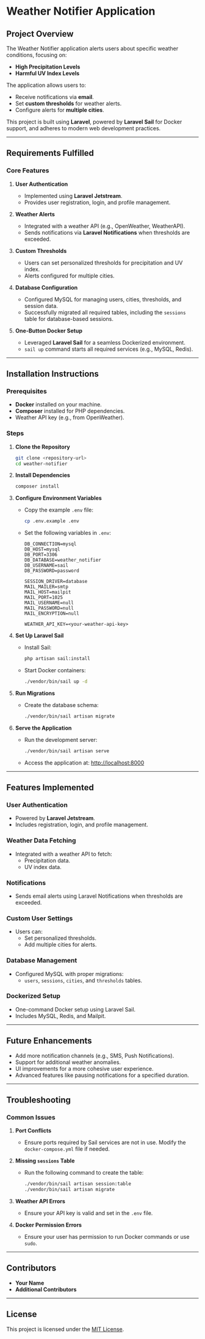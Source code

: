 # Weather Notifier Application

## Project Overview
The Weather Notifier application alerts users about specific weather conditions, focusing on:
- **High Precipitation Levels**
- **Harmful UV Index Levels**

The application allows users to:
- Receive notifications via **email**.
- Set **custom thresholds** for weather alerts.
- Configure alerts for **multiple cities**.

This project is built using **Laravel**, powered by **Laravel Sail** for Docker support, and adheres to modern web development practices.

---

## Requirements Fulfilled

### **Core Features**
1. **User Authentication**
   - Implemented using **Laravel Jetstream**.
   - Provides user registration, login, and profile management.

2. **Weather Alerts**
   - Integrated with a weather API (e.g., OpenWeather, WeatherAPI).
   - Sends notifications via **Laravel Notifications** when thresholds are exceeded.

3. **Custom Thresholds**
   - Users can set personalized thresholds for precipitation and UV index.
   - Alerts configured for multiple cities.

4. **Database Configuration**
   - Configured MySQL for managing users, cities, thresholds, and session data.
   - Successfully migrated all required tables, including the `sessions` table for database-based sessions.

5. **One-Button Docker Setup**
   - Leveraged **Laravel Sail** for a seamless Dockerized environment.
   - `sail up` command starts all required services (e.g., MySQL, Redis).

---

## Installation Instructions

### **Prerequisites**
- **Docker** installed on your machine.
- **Composer** installed for PHP dependencies.
- Weather API key (e.g., from OpenWeather).

### **Steps**

1. **Clone the Repository**
   ```bash
   git clone <repository-url>
   cd weather-notifier
   ```

2. **Install Dependencies**
   ```bash
   composer install
   ```

3. **Configure Environment Variables**
   - Copy the example `.env` file:
     ```bash
     cp .env.example .env
     ```
   - Set the following variables in `.env`:
     ```env
     DB_CONNECTION=mysql
     DB_HOST=mysql
     DB_PORT=3306
     DB_DATABASE=weather_notifier
     DB_USERNAME=sail
     DB_PASSWORD=password

     SESSION_DRIVER=database
     MAIL_MAILER=smtp
     MAIL_HOST=mailpit
     MAIL_PORT=1025
     MAIL_USERNAME=null
     MAIL_PASSWORD=null
     MAIL_ENCRYPTION=null

     WEATHER_API_KEY=<your-weather-api-key>
     ```

4. **Set Up Laravel Sail**
   - Install Sail:
     ```bash
     php artisan sail:install
     ```
   - Start Docker containers:
     ```bash
     ./vendor/bin/sail up -d
     ```

5. **Run Migrations**
   - Create the database schema:
     ```bash
     ./vendor/bin/sail artisan migrate
     ```

6. **Serve the Application**
   - Run the development server:
     ```bash
     ./vendor/bin/sail artisan serve
     ```
   - Access the application at: [http://localhost:8000](http://localhost:8000)

---

## Features Implemented

### **User Authentication**
- Powered by **Laravel Jetstream**.
- Includes registration, login, and profile management.

### **Weather Data Fetching**
- Integrated with a weather API to fetch:
  - Precipitation data.
  - UV index data.

### **Notifications**
- Sends email alerts using Laravel Notifications when thresholds are exceeded.

### **Custom User Settings**
- Users can:
  - Set personalized thresholds.
  - Add multiple cities for alerts.

### **Database Management**
- Configured MySQL with proper migrations:
  - `users`, `sessions`, `cities`, and `thresholds` tables.

### **Dockerized Setup**
- One-command Docker setup using Laravel Sail.
- Includes MySQL, Redis, and Mailpit.

---

## Future Enhancements
- Add more notification channels (e.g., SMS, Push Notifications).
- Support for additional weather anomalies.
- UI improvements for a more cohesive user experience.
- Advanced features like pausing notifications for a specified duration.

---

## Troubleshooting

### Common Issues
1. **Port Conflicts**
   - Ensure ports required by Sail services are not in use. Modify the `docker-compose.yml` file if needed.

2. **Missing `sessions` Table**
   - Run the following command to create the table:
     ```bash
     ./vendor/bin/sail artisan session:table
     ./vendor/bin/sail artisan migrate
     ```

3. **Weather API Errors**
   - Ensure your API key is valid and set in the `.env` file.

4. **Docker Permission Errors**
   - Ensure your user has permission to run Docker commands or use `sudo`.

---

## Contributors
- **Your Name**
- **Additional Contributors**

---

## License
This project is licensed under the [MIT License](LICENSE).
